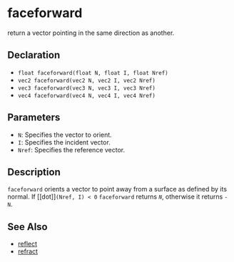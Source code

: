 # faceforward

return a vector pointing in the same direction as another.

## Declaration
- ``float faceforward(float N, float I, float Nref)``
- ``vec2 faceforward(vec2 N, vec2 I, vec2 Nref)``
- ``vec3 faceforward(vec3 N, vec3 I, vec3 Nref)``
- ``vec4 faceforward(vec4 N, vec4 I, vec4 Nref)``
## Parameters
- ``N``:  Specifies the vector to orient.
- ``I``:  Specifies the incident vector.
- ``Nref``:  Specifies the reference vector.
## Description
`faceforward` orients a vector to point away from a surface as defined by its normal. If [[dot]]``(Nref, I) < 0`` `faceforward` returns _`N`_, otherwise it returns ``-N``.
## See Also
- [reflect](./reflect)
- [refract](./refract)